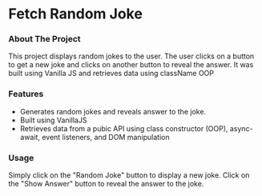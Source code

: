 # Fetch Random Joke

### About The Project
This project displays random jokes to the user. 
The user clicks on a button to get a new joke and clicks on another button to reveal the answer.
It was built using Vanilla JS and retrieves data using className OOP

### Features
- Generates random jokes and reveals answer to the joke.
- Built using VanillaJS
- Retrieves data from a pubic API using class constructor (OOP), async-await, event listeners, and DOM manipulation

### Usage
Simply click on the "Random Joke" button to display a new joke. 
Click on the "Show Answer" button to reveal the answer to the joke. 

